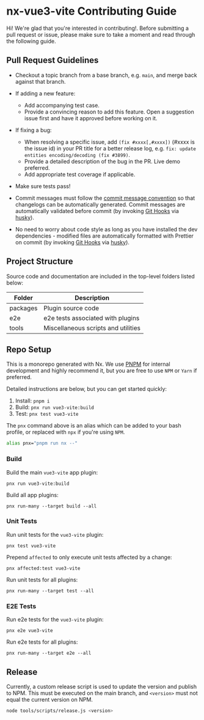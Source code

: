 # nx-vue3-vite Contributing Guide

Hi! We're glad that you're interested in contributing!. Before submitting a pull request or issue, please make sure to take a moment and read through the following guide.

## Pull Request Guidelines

- Checkout a topic branch from a base branch, e.g. `main`, and merge back against that branch.

- If adding a new feature:

  - Add accompanying test case.
  - Provide a convincing reason to add this feature. Open a suggestion issue first and have it approved before working on it.

- If fixing a bug:

  - When resolving a specific issue, add `(fix #xxxx[,#xxxx])` (#xxxx is the issue id) in your PR title for a better release log, e.g. `fix: update entities encoding/decoding (fix #3899)`.
  - Provide a detailed description of the bug in the PR. Live demo preferred.
  - Add appropriate test coverage if applicable.

- Make sure tests pass!

- Commit messages must follow the [commit message convention](./.github/commit-convention.md) so that changelogs can be automatically generated. Commit messages are automatically validated before commit (by invoking [Git Hooks](https://git-scm.com/docs/githooks) via [husky](https://github.com/typicode/husky)).

- No need to worry about code style as long as you have installed the dev dependencies - modified files are automatically formatted with Prettier on commit (by invoking [Git Hooks](https://git-scm.com/docs/githooks) via [husky](https://github.com/typicode/husky)).

## Project Structure

Source code and documentation are included in the top-level folders listed below:

| Folder   | Description                         |
| -------- | ----------------------------------- |
| packages | Plugin source code                  |
| e2e      | e2e tests associated with plugins   |
| tools    | Miscellaneous scripts and utilities |

## Repo Setup

This is a monorepo generated with Nx. We use [PNPM](https://pnpm.io/) for internal development and highly recommend it, but you are free to use `NPM` or `Yarn` if preferred.

Detailed instructions are below, but you can get started quickly:

1. Install: `pnpm i`
2. Build: `pnx run vue3-vite:build`
3. Test: `pnx test vue3-vite`

The `pnx` command above is an alias which can be added to your bash profile, or replaced with `npx` if you're using `NPM`.

```bash
alias pnx="pnpm run nx --"
```

### Build

Build the main `vue3-vite` app plugin:

```
pnx run vue3-vite:build
```

Build all app plugins:

```
pnx run-many --target build --all
```

### Unit Tests

Run unit tests for the `vue3-vite` plugin:

```
pnx test vue3-vite
```

Prepend `affected` to only execute unit tests affected by a change:

```
pnx affected:test vue3-vite
```

Run unit tests for all plugins:

```
pnx run-many --target test --all
```

### E2E Tests

Run e2e tests for the `vue3-vite` plugin:

```
pnx e2e vue3-vite
```

Run e2e tests for all plugins:

```
pnx run-many --target e2e --all
```

## Release

Currently, a custom release script is used to update the version and publish to NPM. This must be executed on the main branch, and `<version>` must not equal the current version on NPM.

```bash
node tools/scripts/release.js <version>
```
